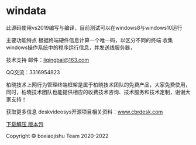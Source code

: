 # windata

此源码使用vs2019编写与编译，目前测试可以在windows8与windows10运行

主要功能特点
根据终端硬件信息计算一个唯一码，以区分不同的终端
收集windows操作系统中的程序运行信息，并发送线服务器，



技术支持
邮件：liqingbai@163.com

QQ交流：3316954823

柏晓技术上网行为管理终端框架是属于柏晓技术团队的免费产品，大家免费使用，同时，柏晓技术团队也能提供相应的收费技术咨询、技术服务和技术定制，谢谢大家支持！

获取更多信息
deskvideosys开源项目相关资料：www.cbrdesk.com

 [下载解压 版本包](http://www.cbrdesk.com/page74)

Copyright © boxiaojishu Team 2020-2022
